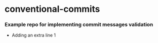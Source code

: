 # conventional-commits

### Example repo for implementing commit messages validation

- Adding an extra line 1